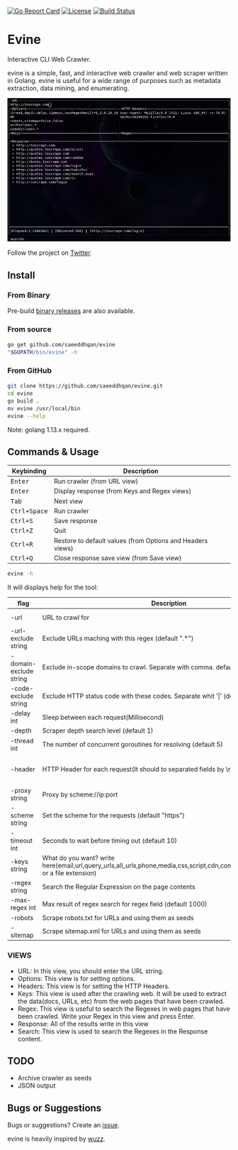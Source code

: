 [![Go Report Card](https://goreportcard.com/badge/github.com/saeeddhqan/evine)](https://goreportcard.com/report/github.com/saeeddhqan/evine)
[![License](https://img.shields.io/badge/License-GPLv3-green.svg)](https://opensource.org/licenses/GPL-3.0)
[![Build Status](https://travis-ci.com/saeeddhqan/evine.svg?branch=master)](https://travis-ci.com/saeeddhqan/evine)
# Evine

Interactive CLI Web Crawler.

evine is a simple, fast, and interactive web crawler and web scraper written in Golang.
evine is useful for a wide range of purposes such as metadata extraction, data mining, and enumerating.

![evine screenshot](doc/screen.png)

Follow the project on [Twitter](https://twitter.com/EvineProject).


## Install

### From Binary
Pre-build [binary releases](https://github.com/saeeddhqan/evine/releases) are also available.
### From source
```bash
go get github.com/saeeddhqan/evine
"$GOPATH/bin/evine" -h
```
### From GitHub
```bash
git clone https://github.com/saeeddhqan/evine.git
cd evine
go build .
mv evine /usr/local/bin
evine --help
```

Note: golang 1.13.x required.

## Commands & Usage

Keybinding                              | Description
----------------------------------------|---------------------------------------
<kbd>Enter</kbd>                        | Run crawler (from URL view)
<kbd>Enter</kbd>                        | Display response (from Keys and Regex views)
<kbd>Tab</kbd>       					          | Next view
<kbd>Ctrl+Space</kbd>                   | Run crawler
<kbd>Ctrl+S</kbd>                       | Save response
<kbd>Ctrl+Z</kbd>                       | Quit
<kbd>Ctrl+R</kbd>                       | Restore to default values (from Options and Headers views)
<kbd>Ctrl+Q</kbd>                       | Close response save view (from Save view)

```bash
evine -h
```
It will displays help for the tool:

| flag | Description | Example |
|------|-------------|---------|
| -url | URL to crawl for | evine -url toscrape.com |
| -url-exclude string | Exclude URLs maching with this regex (default ".*")  | evine -url-exclude ?id= | 
| -domain-exclude string | Exclude in-scope domains to crawl. Separate with comma. default=root domain | evine -domain-exclude host1.tld,host2.tld | 
| -code-exclude string | Exclude HTTP status code with these codes. Separate whit '\|' (default ".*") | evine -code-exclude 200,201 | 
| -delay int  | Sleep between each request(Millisecond) | evine -delay 300 | 
| -depth | Scraper depth search level (default 1) | evine -depth 2 | 
| -thread int | The number of concurrent goroutines for resolving (default 5) | evine -thread 10 |
| -header | HTTP Header for each request(It should to separated fields by \n). | evine -header KEY: VALUE\nKEY1: VALUE1 | 
| -proxy string | Proxy by scheme://ip:port | evine -proxy http://1.1.1.1:8080 | 
| -scheme string | Set the scheme for the requests (default "https") | evine -scheme http | 
| -timeout int | Seconds to wait before timing out (default 10) | evine -timeout 15 | 
| -keys string | What do you want? write here(email,url,query_urls,all_urls,phone,media,css,script,cdn,comment,dns,network,all, or a file extension) | evine -keys urls,pdf,txt |
| -regex string | Search the Regular Expression on the page contents | evine -regex 'User.+' |
| -max-regex int | Max result of regex search for regex field (default 1000) | evine -max-regex -1 | 
| -robots | Scrape robots.txt for URLs and using them as seeds | evine -robots |
| -sitemap | Scrape sitemap.xml for URLs and using them as seeds | evine -sitemap |

### VIEWS
- URL: In this view, you should enter the URL string.
- Options: This view is for setting options.
- Headers: This view is for setting the HTTP Headers.
- Keys: This view is used after the crawling web. 
  It will be used to extract the data(docs, URLs, etc) from the web pages that have been crawled.
- Regex: This view is useful to search the Regexes in web pages that have been crawled. Write your Regex in this view and press Enter.
- Response: All of the results write in this view
- Search: This view is used to search the Regexes in the Response content.

## TODO

* Archive crawler as seeds
* JSON output

## Bugs or Suggestions

Bugs or suggestions? Create an [issue](https://github.com/saeeddhqan/evine/issues).

evine is heavily inspired by [wuzz](https://github.com/asciimoo/wuzz).
